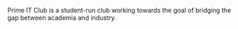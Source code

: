Prime IT Club is a student-run club working towards the goal of bridging the gap between academia and industry.
